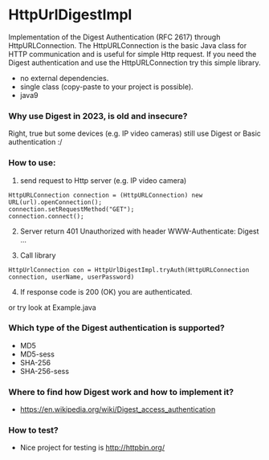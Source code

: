 # HttpUrlDigestImpl


Implementation of the Digest Authentication (RFC 2617) through HttpURLConnection.
The HttpURLConnection is the basic Java class for HTTP communication and is useful for simple Http request.
If you need the Digest authentication and use the HttpURLConnection try this simple library.

 * no external dependencies.
 * single class (copy-paste to your project is possible).
 * java9

### Why use Digest in 2023, is old and insecure?
Right, true but some devices (e.g. IP video cameras) still use Digest or Basic authentication :/

### How to use:
1. send request to Http server (e.g. IP video camera)
```
HttpURLConnection connection = (HttpURLConnection) new URL(url).openConnection();
connection.setRequestMethod("GET");
connection.connect();
```

2. Server return 401 Unauthorized with header WWW-Authenticate: Digest ...

3. Call library
```
HttpUrlConnection con = HttpUrlDigestImpl.tryAuth(HttpURLConnection connection, userName, userPassword)
```

4. If response code is 200 (OK) you are authenticated.

or try look at Example.java

### Which type of the Digest authentication is supported?
 * MD5
 * MD5-sess
 * SHA-256
 * SHA-256-sess

### Where to find how Digest work and how to implement it?
 * https://en.wikipedia.org/wiki/Digest_access_authentication

### How to test?
 * Nice project for testing is http://httpbin.org/
    
   


